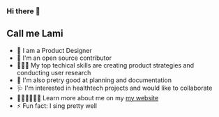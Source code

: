 ### Hi there 👋
## Call me Lami

- 🔭 I am a Product Designer
- 🌱 I'm an open source contributor
- 🧑🏽‍🎨 My top techical skills are creating product strategies and conducting user research
- 📝 I'm also pretry good at planning and documentation
- 🩺 I'm interested in healthtech projects and would like to collaborate
- 🚶🏽‍♀️🚶🏽‍♂️ Learn more about me on my [my website](https://www.olamidewilliams.com)
- ⚡ Fun fact: I sing pretty well
